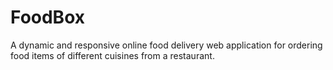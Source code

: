 # FoodBox
 A dynamic and responsive online food delivery web application for ordering food items of different cuisines from a restaurant.
